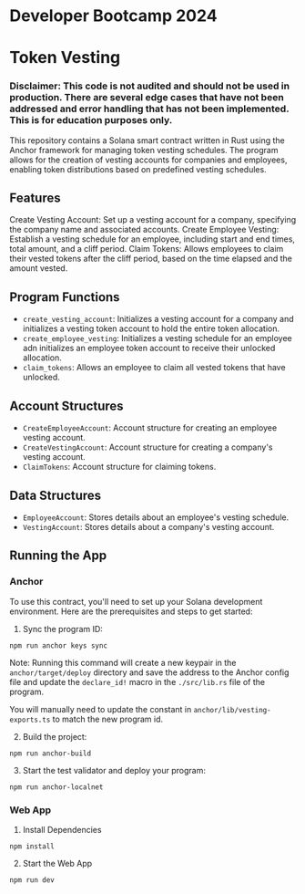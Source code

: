 # Developer Bootcamp 2024
# Token Vesting

### Disclaimer: This code is not audited and should not be used in production. There are several edge cases that have not been addressed and error handling that has not been implemented. This is for education purposes only.

This repository contains a Solana smart contract written in Rust using the Anchor framework for managing token vesting schedules. The program allows for the creation of vesting accounts for companies and employees, enabling token distributions based on predefined vesting schedules.


## Features

Create Vesting Account: Set up a vesting account for a company, specifying the company name and associated accounts.
Create Employee Vesting: Establish a vesting schedule for an employee, including start and end times, total amount, and a cliff period.
Claim Tokens: Allows employees to claim their vested tokens after the cliff period, based on the time elapsed and the amount vested.

## Program Functions

- `create_vesting_account`: Initializes a vesting account for a company and initializes a vesting token account to hold the entire token allocation.
- `create_employee_vesting`: Initializes a vesting schedule for an employee adn initializes an employee token account to receive their unlocked allocation.
- `claim_tokens`: Allows an employee to claim all vested tokens that have unlocked.

## Account Structures

- `CreateEmployeeAccount`: Account structure for creating an employee vesting account.
- `CreateVestingAccount`: Account structure for creating a company's vesting account.
- `ClaimTokens`: Account structure for claiming tokens.

## Data Structures

- `EmployeeAccount`: Stores details about an employee's vesting schedule.
- `VestingAccount`: Stores details about a company's vesting account.

## Running the App

### Anchor

To use this contract, you'll need to set up your Solana development environment. Here are the prerequisites and steps to get started:

1. Sync the program ID:

```shell
npm run anchor keys sync
```

Note: Running this command will create a new keypair in the `anchor/target/deploy` directory and save the address to the Anchor config file and update the `declare_id!` macro in the `./src/lib.rs` file of the program.

You will manually need to update the constant in `anchor/lib/vesting-exports.ts` to match the new program id.

2. Build the project:

```shell
npm run anchor-build
```

3. Start the test validator and deploy your program:

```shell
npm run anchor-localnet
```

### Web App

1. Install Dependencies

```shell
npm install
```

2. Start the Web App

```shell
npm run dev
```
